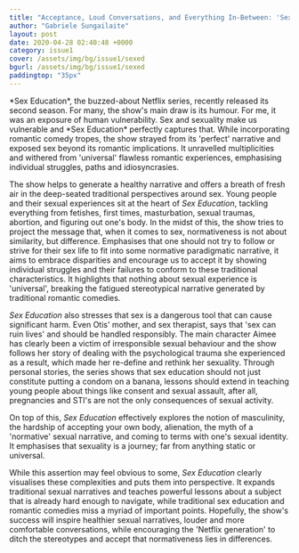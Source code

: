 ```yaml
---
title: "Acceptance, Loud Conversations, and Everything In-Between: 'Sex Education' Review"
author: "Gabriele Sungailaite"
layout: post
date: 2020-04-28 02:40:48 +0000
category: issue1
cover: /assets/img/bg/issue1/sexed
bgurl: /assets/img/bg/issue1/sexed
paddingtop: "35px"
---
```


<p id="first-paragraph">*Sex Education*, the buzzed-about Netflix series, recently released its
second season. For many, the show's main draw is its humour. For me, it
was an exposure of human vulnerability. Sex and sexuality make us
vulnerable and *Sex Education* perfectly captures that. While
incorporating romantic comedy tropes, the show strayed from its
'perfect' narrative and exposed sex beyond its romantic implications. It
unravelled multiplicities and withered from 'universal' flawless
romantic experiences, emphasising individual struggles, paths and
idiosyncrasies.</p>

The show helps to generate a healthy narrative and offers a breath of
fresh air in the deep-seated traditional perspectives around sex. Young
people and their sexual experiences sit at the heart of *Sex Education*,
tackling everything from fetishes, first times, masturbation, sexual
traumas, abortion, and figuring out one's body. In the midst of this,
the show tries to project the message that, when it comes to sex,
normativeness is not about similarity, but difference. Emphasises that
one should not try to follow or strive for their sex life to fit into
some normative paradigmatic narrative, it aims to embrace disparities
and encourage us to accept it by showing individual struggles and their
failures to conform to these traditional characteristics. It highlights
that nothing about sexual experience is 'universal', breaking the
fatigued stereotypical narrative generated by traditional romantic
comedies.

*Sex Education* also stresses that sex is a dangerous tool that can
cause significant harm. Even Otis' mother, and sex therapist, says that
'sex can ruin lives' and should be handled responsibly. The main
character Aimee has clearly been a victim of irresponsible sexual
behaviour and the show follows her story of dealing with the
psychological trauma she experienced as a result, which made her
re-define and rethink her sexuality. Through personal stories, the
series shows that sex education should not just constitute putting a
condom on a banana, lessons should extend in teaching young people about
things like consent and sexual assault, after all, pregnancies and STI's
are not the only consequences of sexual activity.

On top of this, *Sex Education* effectively explores the notion of
masculinity, the hardship of accepting your own body, alienation, the
myth of a 'normative' sexual narrative, and coming to terms with one's
sexual identity. It emphasises that sexuality is a journey; far from
anything static or universal.

While this assertion may feel obvious to some, *Sex Education* clearly
visualises these complexities and puts them into perspective. It expands
traditional sexual narratives and teaches powerful lessons about a
subject that is already hard enough to navigate, while traditional sex
education and romantic comedies miss a myriad of important points.
Hopefully, the show's success will inspire healthier sexual narratives,
louder and more comfortable conversations, while encouraging the
'Netflix generation' to ditch the stereotypes and accept that
normativeness lies in differences.
